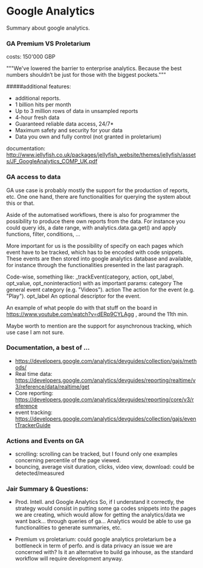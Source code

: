# Google Analytics
Summary about google analytics.

### GA Premium VS Proletarium
costs: 150'000 GBP

"""We've lowered the barrier to enterprise analytics. Because the best numbers shouldn’t be just for those with the biggest pockets."""

#####additional features:
* additional reports.
* 1 billion hits per month
* Up to 3 million rows of data in unsampled reports
* 4-hour fresh data
* Guaranteed reliable data access, 24/7*
* Maximum safety and security for your data
* Data you own and fully control (not granted in proletarium)

documentation: http://www.jellyfish.co.uk/packages/jellyfish_website/themes/jellyfish/assets/JF_GoogleAnalytics_COMP_UK.pdf

### GA access to data

GA use case is probably mostly the support for the production of reports, etc.
One one hand, there are functionalities for querying the system about this or that. 

Aside of the automatised workflows, there is also for programmer the possibility to produce there own reports from the data. For instance you could query ids, a date range, with analytics.data.ga.get() and apply functions, filter, conditions, ...

More important for us is the possibility of specify on each pages which event have to be tracked, which has to be encoded with code snippets. These events are then stored into google analytics database and available, for instance through the functionalities presented in the last paragraph.

Code-wise, something like:
_trackEvent(category, action, opt_label, opt_value, opt_noninteraction)
with as important params:
category The general event category (e.g. "Videos"). 
action The action for the event (e.g. "Play"). 
opt_label An optional descriptor for the event.

An example of what people do with that stuff on the board in
https://www.youtube.com/watch?v=dERp9CYLAgg , around the 11th min.

Maybe worth to mention are the support for asynchronous tracking, which use case I am not sure.

### Documentation, a best of ...
* https://developers.google.com/analytics/devguides/collection/gajs/methods/
* Real time data: https://developers.google.com/analytics/devguides/reporting/realtime/v3/reference/data/realtime/get
* Core reporting: https://developers.google.com/analytics/devguides/reporting/core/v3/reference
* event tracking: https://developers.google.com/analytics/devguides/collection/gajs/eventTrackerGuide


### Actions and Events on GA
* scrolling: scrolling can be tracked, but I found only one examples concerning percentile of the page viewed.
* bouncing, average visit duration, clicks, video view, download: could be detected/measured

### Jair Summary & Questions:
* Prod. Intell. and Google Analytics
So, if I understand it correctly, the strategy would consist in putting some ga codes snippets into the 
pages we are creating, which would allow for getting the analytics/data we want back... through queries of ga...
 Analytics would be able to use ga functionalities to generate summaries, etc.

* Premium vs proletarium: 
could google analytics proletarium be a bottleneck in term of perfo. and is data privacy an issue we are concerned with?
      Is it an alternative to build ga inhouse, as the standard workflow will require development anyway.